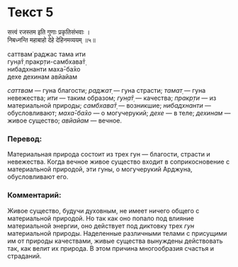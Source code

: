 # Текст 5

सत्त्वं रजस्तम इति गुणाः प्रकृतिसंभवाः ।  
निबध्नन्ति महाबाहो देहे देहिनमव्ययम् ॥५॥

саттвам̇ раджас тама ити  
гун̣а̄т̣ пракр̣ти-самбхава̄т̣  
нибадхнанти маха̄-ба̄хо  
дехе дехинам авйайам

_саттвам_ — гуна благости; _раджат̣_ — гуна страсти; _тамат̣_ — гуна невежества; _ити_ — таким образом; _гун̣а̄т̣_ — качества; _пракр̣ти_ — из материальной природы; _самбхава̄т̣_ — возникшие; _нибадхнанти_ — обусловливают; _маха̄-ба̄хо_ — о могучерукий; _дехе_ — в теле; _дехинам_ — живое существо; _авйайам_ — вечное.

### Перевод:

Материальная природа состоит из трех гун — благости, страсти и невежества. Когда вечное живое существо входит в соприкосновение с материальной природой, эти гуны, о могучерукий Арджуна, обусловливают его.

### Комментарий:

Живое существо, будучи духовным, не имеет ничего общего с материальной природой. Но так как оно попало под влияние материальной энергии, оно действует под диктовку трех _гун_ материальной природы. Наделенные различными телами с присущими им от природы качествами, живые существа вынуждены действовать так, как велит их природа. В этом причина многообразия счастья и страданий.